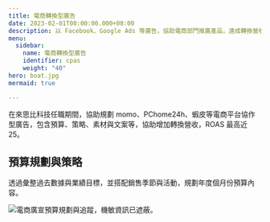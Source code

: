 ```yaml
---
title: 電商轉換型廣告
date: 2023-02-01T00:00:00.000+08:00
description: 以 Facebook、Google Ads 等廣告，協助電商部門推廣產品，達成轉換營收，ROAS 最高近 25。
menu:
  sidebar:
    name: 電商轉換型廣告
    identifier: cpas
    weight: "40"
hero: boat.jpg
mermaid: true

---
```

在來思比科技任職期間，協助規劃 momo、PChome24h、蝦皮等電商平台協作型廣告，包含預算、策略、素材與文案等，協助增加轉換營收，ROAS 最高近 25。

## 預算規劃與策略

透過彙整過去數據與業績目標，並搭配銷售季節與活動，規劃年度個月份預算內容。

![電商廣宣預算規劃與追蹤，機敏資訊已遮蔽。](https://res.cloudinary.com/dzan8w00f/image/upload/v1675663383/cpas-01_qeryie.jpg "電商廣宣預算規劃與追蹤，機敏資訊已遮蔽。")